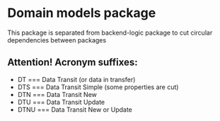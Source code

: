 # Domain models package

This package is separated from backend-logic package to cut circular dependencies between packages

## Attention! Acronym suffixes:

- DT === Data Transit (or data in transfer)
- DTS === Data Transit Simple (some properties are cut)
- DTN === Data Transit New
- DTU === Data Transit Update
- DTNU === Data Transit New or Update